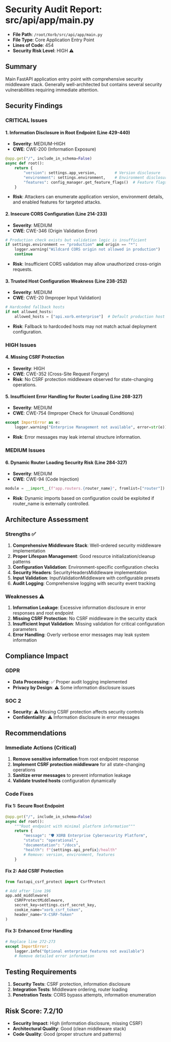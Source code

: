 # Security Audit Report: src/api/app/main.py

- **File Path**: `/root/Xorb/src/api/app/main.py`
- **File Type**: Core Application Entry Point
- **Lines of Code**: 454
- **Security Risk Level**: HIGH ⚠️

##  Summary

Main FastAPI application entry point with comprehensive security middleware stack. Generally well-architected but contains several security vulnerabilities requiring immediate attention.

##  Security Findings

###  CRITICAL Issues

####  1. Information Disclosure in Root Endpoint (Line 429-440)
- **Severity**: MEDIUM-HIGH
- **CWE**: CWE-200 (Information Exposure)
```python
@app.get("/", include_in_schema=False)
async def root():
    return {
        "version": settings.app_version,        # Version disclosure
        "environment": settings.environment,    # Environment disclosure
        "features": config_manager.get_feature_flags()  # Feature flags disclosure
    }
```
- **Risk**: Attackers can enumerate application version, environment details, and enabled features for targeted attacks.

####  2. Insecure CORS Configuration (Line 214-233)
- **Severity**: MEDIUM
- **CWE**: CWE-346 (Origin Validation Error)
```python
# Production check exists but validation logic is insufficient
if settings.environment == "production" and origin == "*":
    logger.warning("Wildcard CORS origin not allowed in production")
    continue
```
- **Risk**: Insufficient CORS validation may allow unauthorized cross-origin requests.

####  3. Trusted Host Configuration Weakness (Line 238-252)
- **Severity**: MEDIUM
- **CWE**: CWE-20 (Improper Input Validation)
```python
# Hardcoded fallback hosts
if not allowed_hosts:
    allowed_hosts = ["api.xorb.enterprise"]  # Default production host
```
- **Risk**: Fallback to hardcoded hosts may not match actual deployment configuration.

###  HIGH Issues

####  4. Missing CSRF Protection
- **Severity**: HIGH
- **CWE**: CWE-352 (Cross-Site Request Forgery)
- **Risk**: No CSRF protection middleware observed for state-changing operations.

####  5. Insufficient Error Handling for Router Loading (Line 268-327)
- **Severity**: MEDIUM
- **CWE**: CWE-754 (Improper Check for Unusual Conditions)
```python
except ImportError as e:
    logger.warning("Enterprise Management not available", error=str(e))
```
- **Risk**: Error messages may leak internal structure information.

###  MEDIUM Issues

####  6. Dynamic Router Loading Security Risk (Line 284-327)
- **Severity**: MEDIUM
- **CWE**: CWE-94 (Code Injection)
```python
module = __import__(f"app.routers.{router_name}", fromlist=["router"])
```
- **Risk**: Dynamic imports based on configuration could be exploited if router_name is externally controlled.

##  Architecture Assessment

###  Strengths ✅
1. **Comprehensive Middleware Stack**: Well-ordered security middleware implementation
2. **Proper Lifespan Management**: Good resource initialization/cleanup patterns
3. **Configuration Validation**: Environment-specific configuration checks
4. **Security Headers**: SecurityHeadersMiddleware implementation
5. **Input Validation**: InputValidationMiddleware with configurable presets
6. **Audit Logging**: Comprehensive logging with security event tracking

###  Weaknesses ⚠️
1. **Information Leakage**: Excessive information disclosure in error responses and root endpoint
2. **Missing CSRF Protection**: No CSRF middleware in the security stack
3. **Insufficient Input Validation**: Missing validation for critical configuration parameters
4. **Error Handling**: Overly verbose error messages may leak system information

##  Compliance Impact

###  GDPR
- **Data Processing**: ✅ Proper audit logging implemented
- **Privacy by Design**: ⚠️ Some information disclosure issues

###  SOC 2
- **Security**: ⚠️ Missing CSRF protection affects security controls
- **Confidentiality**: ⚠️ Information disclosure in error messages

##  Recommendations

###  Immediate Actions (Critical)
1. **Remove sensitive information** from root endpoint response
2. **Implement CSRF protection middleware** for all state-changing operations
3. **Sanitize error messages** to prevent information leakage
4. **Validate trusted hosts** configuration dynamically

###  Code Fixes

####  Fix 1: Secure Root Endpoint
```python
@app.get("/", include_in_schema=False)
async def root():
    """Root endpoint with minimal platform information"""
    return {
        "message": "🛡️ XORB Enterprise Cybersecurity Platform",
        "status": "operational",
        "documentation": "/docs",
        "health": f"{settings.api_prefix}/health"
        # Remove: version, environment, features
    }
```

####  Fix 2: Add CSRF Protection
```python
from fastapi_csrf_protect import CsrfProtect

# Add after line 196
app.add_middleware(
    CSRFProtectMiddleware,
    secret_key=settings.csrf_secret_key,
    cookie_name="xorb_csrf_token",
    header_name="X-CSRF-Token"
)
```

####  Fix 3: Enhanced Error Handling
```python
# Replace line 272-273
except ImportError:
    logger.info("Optional enterprise features not available")
    # Remove detailed error information
```

##  Testing Requirements
1. **Security Tests**: CSRF protection, information disclosure
2. **Integration Tests**: Middleware ordering, router loading
3. **Penetration Tests**: CORS bypass attempts, information enumeration

##  Risk Score: 7.2/10
- **Security Impact**: High (information disclosure, missing CSRF)
- **Architectural Quality**: Good (clean middleware stack)
- **Code Quality**: Good (proper structure and patterns)